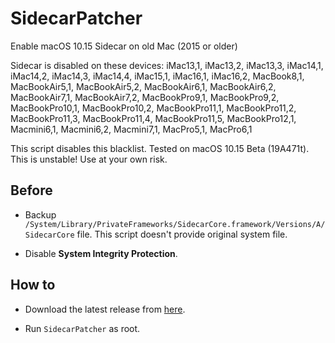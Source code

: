 # SidecarPatcher

Enable macOS 10.15 Sidecar on old Mac (2015 or older)

Sidecar is disabled on these devices: iMac13,1, iMac13,2, iMac13,3, iMac14,1, iMac14,2, iMac14,3, iMac14,4, iMac15,1, iMac16,1, iMac16,2, MacBook8,1, MacBookAir5,1, MacBookAir5,2, MacBookAir6,1, MacBookAir6,2, MacBookAir7,1, MacBookAir7,2, MacBookPro9,1, MacBookPro9,2, MacBookPro10,1, MacBookPro10,2, MacBookPro11,1, MacBookPro11,2, MacBookPro11,3, MacBookPro11,4, MacBookPro11,5, MacBookPro12,1, Macmini6,1, Macmini6,2, Macmini7,1, MacPro5,1, MacPro6,1

This script disables this blacklist. Tested on macOS 10.15 Beta (19A471t). This is unstable! Use at your own risk.

## Before

- Backup `/System/Library/PrivateFrameworks/SidecarCore.framework/Versions/A/SidecarCore` file. This script doesn't provide original system file.

- Disable **System Integrity Protection**.

## How to

- Download the latest release from [here](https://github.com/pookjw/SidecarPatcher/releases).

- Run `SidecarPatcher` as root.
